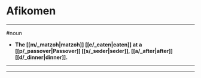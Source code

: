 # Afikomen
---
#noun
- **The [[m/_matzoh|matzoh]] [[e/_eaten|eaten]] at a [[p/_passover|Passover]] [[s/_seder|seder]], [[a/_after|after]] [[d/_dinner|dinner]].**
---
---
